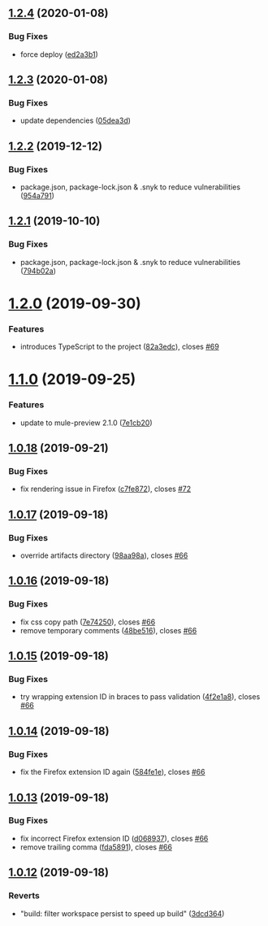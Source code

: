 ## [1.2.4](https://github.com/NoxHarmonium/mule-preview/compare/v1.2.3...v1.2.4) (2020-01-08)


### Bug Fixes

* force deploy ([ed2a3b1](https://github.com/NoxHarmonium/mule-preview/commit/ed2a3b1291bfaf943b0b93d3b2673d943cac84e7))

## [1.2.3](https://github.com/NoxHarmonium/mule-preview/compare/v1.2.2...v1.2.3) (2020-01-08)


### Bug Fixes

* update dependencies ([05dea3d](https://github.com/NoxHarmonium/mule-preview/commit/05dea3df9ba5892e88923bd606317961d483767b))

## [1.2.2](https://github.com/NoxHarmonium/mule-preview/compare/v1.2.1...v1.2.2) (2019-12-12)


### Bug Fixes

* package.json, package-lock.json & .snyk to reduce vulnerabilities ([954a791](https://github.com/NoxHarmonium/mule-preview/commit/954a791))

## [1.2.1](https://github.com/NoxHarmonium/mule-preview/compare/v1.2.0...v1.2.1) (2019-10-10)


### Bug Fixes

* package.json, package-lock.json & .snyk to reduce vulnerabilities ([794b02a](https://github.com/NoxHarmonium/mule-preview/commit/794b02a))

# [1.2.0](https://github.com/NoxHarmonium/mule-preview/compare/v1.1.0...v1.2.0) (2019-09-30)


### Features

* introduces TypeScript to the project ([82a3edc](https://github.com/NoxHarmonium/mule-preview/commit/82a3edc)), closes [#69](https://github.com/NoxHarmonium/mule-preview/issues/69)

# [1.1.0](https://github.com/NoxHarmonium/mule-preview/compare/v1.0.18...v1.1.0) (2019-09-25)


### Features

* update to mule-preview 2.1.0 ([7e1cb20](https://github.com/NoxHarmonium/mule-preview/commit/7e1cb20))

## [1.0.18](https://github.com/NoxHarmonium/mule-preview/compare/v1.0.17...v1.0.18) (2019-09-21)


### Bug Fixes

* fix rendering issue in Firefox ([c7fe872](https://github.com/NoxHarmonium/mule-preview/commit/c7fe872)), closes [#72](https://github.com/NoxHarmonium/mule-preview/issues/72)

## [1.0.17](https://github.com/NoxHarmonium/mule-preview/compare/v1.0.16...v1.0.17) (2019-09-18)


### Bug Fixes

* override artifacts directory ([98aa98a](https://github.com/NoxHarmonium/mule-preview/commit/98aa98a)), closes [#66](https://github.com/NoxHarmonium/mule-preview/issues/66)

## [1.0.16](https://github.com/NoxHarmonium/mule-preview/compare/v1.0.15...v1.0.16) (2019-09-18)


### Bug Fixes

* fix css copy path ([7e74250](https://github.com/NoxHarmonium/mule-preview/commit/7e74250)), closes [#66](https://github.com/NoxHarmonium/mule-preview/issues/66)
* remove temporary comments ([48be516](https://github.com/NoxHarmonium/mule-preview/commit/48be516)), closes [#66](https://github.com/NoxHarmonium/mule-preview/issues/66)

## [1.0.15](https://github.com/NoxHarmonium/mule-preview/compare/v1.0.14...v1.0.15) (2019-09-18)


### Bug Fixes

* try wrapping extension ID in braces to pass validation ([4f2e1a8](https://github.com/NoxHarmonium/mule-preview/commit/4f2e1a8)), closes [#66](https://github.com/NoxHarmonium/mule-preview/issues/66)

## [1.0.14](https://github.com/NoxHarmonium/mule-preview/compare/v1.0.13...v1.0.14) (2019-09-18)


### Bug Fixes

* fix the Firefox extension ID again ([584fe1e](https://github.com/NoxHarmonium/mule-preview/commit/584fe1e)), closes [#66](https://github.com/NoxHarmonium/mule-preview/issues/66)

## [1.0.13](https://github.com/NoxHarmonium/mule-preview/compare/v1.0.12...v1.0.13) (2019-09-18)


### Bug Fixes

* fix incorrect Firefox extension ID ([d068937](https://github.com/NoxHarmonium/mule-preview/commit/d068937)), closes [#66](https://github.com/NoxHarmonium/mule-preview/issues/66)
* remove trailing comma ([fda5891](https://github.com/NoxHarmonium/mule-preview/commit/fda5891)), closes [#66](https://github.com/NoxHarmonium/mule-preview/issues/66)

## [1.0.12](https://github.com/NoxHarmonium/mule-preview/compare/v1.0.11...v1.0.12) (2019-09-18)


### Reverts

* "build: filter workspace persist to speed up build" ([3dcd364](https://github.com/NoxHarmonium/mule-preview/commit/3dcd364))
